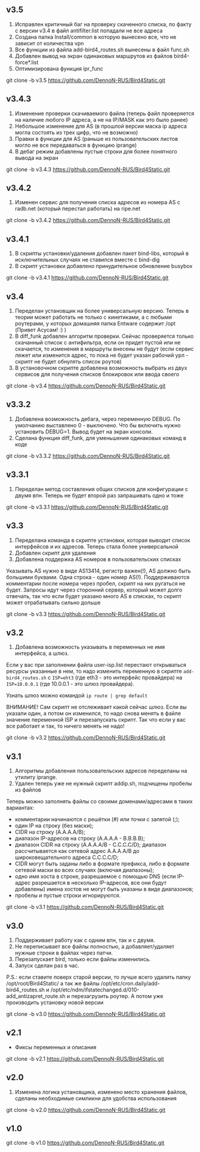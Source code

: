 ## v3.5

1) Исправлен критичный баг на проверку скаченного списка, по факту с версии v3.4 в файл antifilter.list попадали не все адреса
2) Создана папка Install/common в которую вынесено все, что не зависит от количества vpn
3) Все функции из файла add-bird4_routes.sh вынесены в файл func.sh
4) Добавлен вывод на экран одинаковых маршрутов из файлов bird4-force*.list
5) Оптимизирована функция ipr_func

git clone -b v3.5 https://github.com/DennoN-RUS/Bird4Static.git

## v3.4.3

1) Изменение проверки скачиваемого файла (теперь файл проверяется на наличие любого IP адреса, а не на IP/MASK как это было ранее)
2) Небольшое изменение для AS (в прошлой версии маска ip адреса могла состоять из трех цифр, что не возможно)
3) Правки в функции для AS (раньше из пользовательских листов могло не все передаваться в функцию iprange)
4) В дебаг режим добавлены пустые строки для более понятного вывода на экран

git clone -b v3.4.3 https://github.com/DennoN-RUS/Bird4Static.git

## v3.4.2

1) Изменен сервис для получения списка адресов из номера AS c radb.net (который перестал работать) на ripe.net

git clone -b v3.4.2 https://github.com/DennoN-RUS/Bird4Static.git

## v3.4.1

1) В скрипты установки/удаления добавлен пакет bind-libs, который в исключительных случаях не ставился вместе с bind-dig
2) В скрипт установки добавлено принудительное обновление busybox

git clone -b v3.4.1 https://github.com/DennoN-RUS/Bird4Static.git

## v3.4

1) Переделан установщик на более универсальную версию. Теперь в теории может работать не только с кинетиками, а с любыми роутерами, у которых домашняя папка Entware содержит /opt (Привет Асусам! :) )
2) В diff_funk добавлен алгоритм проверки. Сейчас проверяется только скачанный список с антифильтра, если он придет пустой или не скачается, то изменения в маршруты внесены не будут (если сервис ляжет или изменится адрес, то пока не будет указан рабочий урл - скрипт не будет обнулять список роутов)
3) В установочном скрипте добавлена возможность выбрать из двух сервисов для получения списков блокировок или ввода своего

git clone -b v3.4 https://github.com/DennoN-RUS/Bird4Static.git

## v3.3.2

1) Добавлена возможность дебага, через переменную DEBUG. По умолчанию выставлено 0 - выключено. Что бы включить нужно установить DEBUG=1. Вывод будет на экран консоли. 
2) Сделана функция diff_funk, для уменьшения одинаковых команд в коде

git clone -b v3.3.2 https://github.com/DennoN-RUS/Bird4Static.git

## v3.3.1

1) Переделан метод составления общих списков для конфигурации с двумя впн. Теперь не будет второй раз запрашивать одно и тоже

git clone -b v3.3.1 https://github.com/DennoN-RUS/Bird4Static.git

## v3.3

1) Переделана команда в скрипте установки, которая выводит список интерфейсов и их адресов. Теперь стала более универсальной
2) Добавлен скрипт для удаления
3) Добавлена поддержка AS номеров в пользовательских списках

Указывать AS нужно в виде AS13414, регистр важен(!), AS должно быть большими буквами. Одна строка - один номер AS(!). Поддерживаются комментарии после номера через пробел, скрипт на них ругаться не будет. Запросы идут через сторонний сервер, который может долго отвечать, так что если будет указано много AS в списках, то скрипт может отрабатывать сильно дольше

git clone -b v3.3 https://github.com/DennoN-RUS/Bird4Static.git

## v3.2

1) Добавлена возможность указывать в переменных не имя интерфейса, а шлюз.

Если у вас при заполнении файла user-isp.list перестают открываться ресурсы указанные в нем, то надо изменить переменную в скрипте `add-bird4_routes.sh` с `ISP=eht3` (где eth3 - это интерфейс провайдера) на `ISP=10.0.0.1` (где 10.0.0.1 - это шлюз провайдера).

Узнать шлюз можно командой `ip route | grep default`

ВНИМАНИЕ! Сам скрипт не отслеживает какой сейчас шлюз. Если вы указали один, а потом он изменился, то надо снова менять в файле значение переменной ISP и перезапускать скрипт. Так что если у вас все работает и так, то ничего менять не надо!

git clone -b v3.2 https://github.com/DennoN-RUS/Bird4Static.git

## v3.1

1) Алгоритмы добавления пользовательских адресов переделаны на утилиту iprange.
2) Удален теперь уже не нужный скрипт addip.sh, подчищены пробелы из файлов

Теперь можно заполнять файлы со своими доменами/адресами в таких вариантах:
- комментарии начинаются с решётки (#) или точки с запятой (;);
- один IP на строку (без маски);
- CIDR на строку (A.A.A.A/B);
- диапазон IP-адресов на строку (A.A.A.A - B.B.B.B);
- диапазон CIDR на строку (A.A.A.A/B - C.C.C.C/D); диапазон рассчитывается как сетевой адрес A.A.A.A/B до широковещательного адреса C.C.C.C/D;
- CIDR могут быть заданы либо в формате префикса, либо в формате сетевой маски во всех случаях (включая диапазоны);
- одно имя хоста в строке, разрешаемое с помощью DNS (если IP-адрес разрешается в несколько IP-адресов, все они будут добавлены) имена хостов не могут быть указаны в виде диапазонов;
- пробелы и пустые строки игнорируются.

git clone -b v3.1 https://github.com/DennoN-RUS/Bird4Static.git

## v3.0

1) Поддерживает работу как с одним впн, так и с двумя.
2) Не переписывает все файлы полностью, а добавляет/удаляет нужные строки в файлах через патчи.
3) Перезапускает bird, только если файлы изменились.
4) Запуск сделан раз в час.

P.S.: если ставите поверх старой версии, то лучше всего удалить папку /opt/root/Bird4Static/ а так же файлы /opt/etc/cron.daily/add-bird4_routes.sh и /opt/etc/ndm/ifstatechanged.d/010-add_antizapret_route.sh и перезагрузить роутер. А потом уже производить установку новой версии

git clone -b v3.0 https://github.com/DennoN-RUS/Bird4Static.git

## v2.1

- Фиксы переменных и описания

git clone -b v2.1 https://github.com/DennoN-RUS/Bird4Static.git

## v2.0

1) Изменена логика установщика, изменено место хранения файлов, сделаны необходимые симликни для удобства использования

git clone -b v2.0 https://github.com/DennoN-RUS/Bird4Static.git

## v1.0 

git clone -b v1.0 https://github.com/DennoN-RUS/Bird4Static.git

